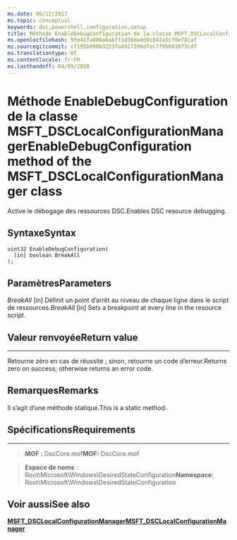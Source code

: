 ```yaml
---
ms.date: 06/12/2017
ms.topic: conceptual
keywords: dsc,powershell,configuration,setup
title: Méthode EnableDebugConfiguration de la classe MSFT_DSCLocalConfigurationManager
ms.openlocfilehash: 9fe41fa806a6abff1d36dadd0c041a5cf0e78caf
ms.sourcegitcommit: cf195b090b3223fa4917206dfec7f0b603873cdf
ms.translationtype: HT
ms.contentlocale: fr-FR
ms.lasthandoff: 04/09/2018
---
```

# <a name="enabledebugconfiguration-method-of-the-msftdsclocalconfigurationmanager-class"></a><span data-ttu-id="ae2ca-103">Méthode EnableDebugConfiguration de la classe MSFT_DSCLocalConfigurationManager</span><span class="sxs-lookup"><span data-stu-id="ae2ca-103">EnableDebugConfiguration method of the MSFT_DSCLocalConfigurationManager class</span></span>

<span data-ttu-id="ae2ca-104">Active le débogage des ressources DSC.</span><span class="sxs-lookup"><span data-stu-id="ae2ca-104">Enables DSC resource debugging.</span></span>

<a name="syntax"></a><span data-ttu-id="ae2ca-105">Syntaxe</span><span class="sxs-lookup"><span data-stu-id="ae2ca-105">Syntax</span></span>
------

```mof
uint32 EnableDebugConfiguration(
  [in] boolean BreakAll
);
```

<a name="parameters"></a><span data-ttu-id="ae2ca-106">Paramètres</span><span class="sxs-lookup"><span data-stu-id="ae2ca-106">Parameters</span></span>
----------

<span data-ttu-id="ae2ca-107">*BreakAll* \[in\] Définit un point d’arrêt au niveau de chaque ligne dans le script de ressources.</span><span class="sxs-lookup"><span data-stu-id="ae2ca-107">*BreakAll* \[in\] Sets a breakpoint at every line in the resource script.</span></span>

## <a name="return-value"></a><span data-ttu-id="ae2ca-108">Valeur renvoyée</span><span class="sxs-lookup"><span data-stu-id="ae2ca-108">Return value</span></span>
------------

<span data-ttu-id="ae2ca-109">Retourne zéro en cas de réussite ; sinon, retourne un code d’erreur.</span><span class="sxs-lookup"><span data-stu-id="ae2ca-109">Returns zero on success; otherwise returns an error code.</span></span>

## <a name="remarks"></a><span data-ttu-id="ae2ca-110">Remarques</span><span class="sxs-lookup"><span data-stu-id="ae2ca-110">Remarks</span></span>

<span data-ttu-id="ae2ca-111">Il s’agit d’une méthode statique.</span><span class="sxs-lookup"><span data-stu-id="ae2ca-111">This is a static method.</span></span>

## <a name="requirements"></a><span data-ttu-id="ae2ca-112">Spécifications</span><span class="sxs-lookup"><span data-stu-id="ae2ca-112">Requirements</span></span>
------------
><span data-ttu-id="ae2ca-113">**MOF :** DscCore.mof</span><span class="sxs-lookup"><span data-stu-id="ae2ca-113">**MOF:** DscCore.mof</span></span>

><span data-ttu-id="ae2ca-114">**Espace de noms** : Root\Microsoft\Windows\DesiredStateConfiguration</span><span class="sxs-lookup"><span data-stu-id="ae2ca-114">**Namespace**: Root\Microsoft\Windows\DesiredStateConfiguration</span></span>


## <a name="see-also"></a><span data-ttu-id="ae2ca-115">Voir aussi</span><span class="sxs-lookup"><span data-stu-id="ae2ca-115">See also</span></span>


[<span data-ttu-id="ae2ca-116">**MSFT_DSCLocalConfigurationManager**</span><span class="sxs-lookup"><span data-stu-id="ae2ca-116">**MSFT_DSCLocalConfigurationManager**</span></span>](msft-dsclocalconfigurationmanager.md)